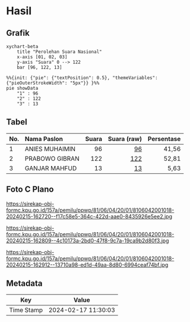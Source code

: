 # Hasil

## Grafik

```mermaid
xychart-beta
    title "Perolehan Suara Nasional"
    x-axis [01, 02, 03]
    y-axis "Suara" 0 --> 122
    bar [96, 122, 13]
```

```mermaid
%%{init: {"pie": {"textPosition": 0.5}, "themeVariables": {"pieOuterStrokeWidth": "5px"}} }%%
pie showData
    "1" : 96
    "2" : 122
    "3" : 13
```

## Tabel

| No. | Nama Paslon    | Suara | Suara (raw) | Persentase |
|:--- |:-------------- | -----:| -----------:| ----------:|
| 1   | ANIES MUHAIMIN | 96    | [96][p-1]   | 41,56      |
| 2   | PRABOWO GIBRAN | 122   | [122][p-2]  | 52,81      |
| 3   | GANJAR MAHFUD  | 13    | [13][p-3]   | 5,63       |


[p-1]: https://github.com/gigit-pemilu/pemilu-2024/blob/main/pilpres/hitung-suara/sub/81-maluku/sub/06-seram-bagian-barat/sub/04-huamual-belakang/sub/2001-waesala/sub/018-tps/sub/paslon-1.txt
[p-2]: https://github.com/gigit-pemilu/pemilu-2024/blob/main/pilpres/hitung-suara/sub/81-maluku/sub/06-seram-bagian-barat/sub/04-huamual-belakang/sub/2001-waesala/sub/018-tps/sub/paslon-2.txt
[p-3]: https://github.com/gigit-pemilu/pemilu-2024/blob/main/pilpres/hitung-suara/sub/81-maluku/sub/06-seram-bagian-barat/sub/04-huamual-belakang/sub/2001-waesala/sub/018-tps/sub/paslon-3.txt

## Foto C Plano

https://sirekap-obj-formc.kpu.go.id/157a/pemilu/ppwp/81/06/04/20/01/8106042001018-20240215-162720--f17c58e5-364c-422d-aae0-8435926e5ee2.jpg

https://sirekap-obj-formc.kpu.go.id/157a/pemilu/ppwp/81/06/04/20/01/8106042001018-20240215-162809--4c10173a-2bd0-47f8-9c7a-19ca9b2d80f3.jpg

https://sirekap-obj-formc.kpu.go.id/157a/pemilu/ppwp/81/06/04/20/01/8106042001018-20240215-162912--13710a98-ed1d-49aa-8d80-6994ceaf74bf.jpg


## Metadata

| Key        | Value               |
| ---------- | ------------------- |
| Time Stamp | 2024-02-17 11:30:03 |



